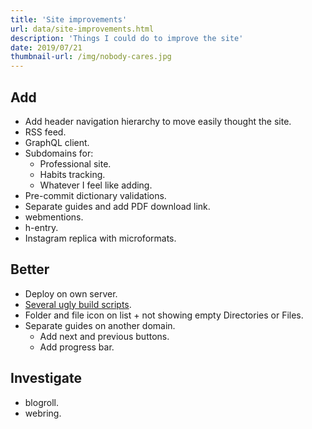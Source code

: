 ```yaml
---
title: 'Site improvements'
url: data/site-improvements.html
description: 'Things I could do to improve the site'
date: 2019/07/21
thumbnail-url: /img/nobody-cares.jpg
---
```


## Add

- Add header navigation hierarchy to move easily thought the site.
- RSS feed.
- GraphQL client.
- Subdomains for:
  - Professional site.
  - Habits tracking.
  - Whatever I feel like adding.
- Pre-commit dictionary validations.
- Separate guides and add PDF download link.
- webmentions.
- h-entry.
- Instagram replica with microformats.

## Better

- Deploy on own server.
- [Several ugly build scripts](https://github.com/NormanPerrin/nperrin/tree/src/scripts).
- Folder and file icon on list + not showing empty Directories or Files.
- Separate guides on another domain.
    - Add next and previous buttons.
    - Add progress bar.

## Investigate

- blogroll.
- webring.

